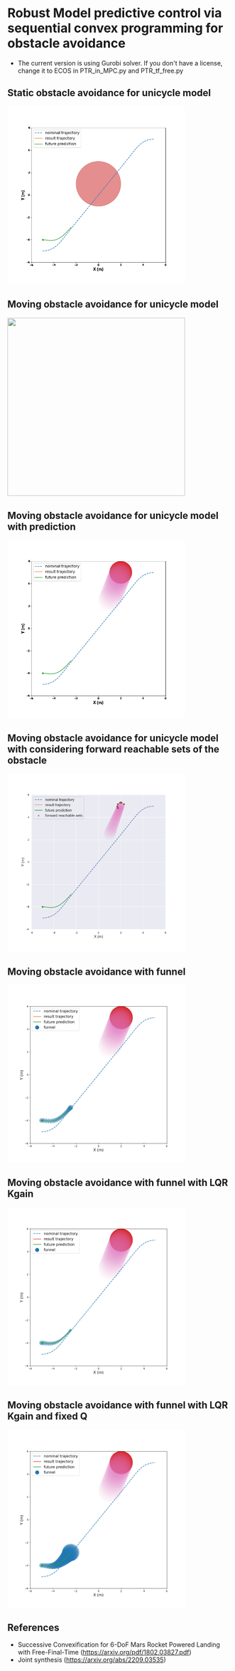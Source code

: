 # Robust Model predictive control via sequential convex programming for obstacle avoidance
 - The current version is using Gurobi solver. If you don't have a license, change it to ECOS in PTR_in_MPC.py and PTR_tf_free.py

## Static obstacle avoidance for unicycle model
<img src="images/MPC_static_obstacle.gif" width="400" height="400">

## Moving obstacle avoidance for unicycle model
<img src="images/MPC_moving_obstacle_reactive.gif" width="400" height="400">

## Moving obstacle avoidance for unicycle model with prediction
<img src="images/MPC_moving_obstacle_proactive.gif" width="400" height="400">

## Moving obstacle avoidance for unicycle model with considering forward reachable sets of the obstacle 
<img src="images/MPC_moving_obstacle_Ellipse_extreme.gif" width="400" height="400">

## Moving obstacle avoidance with funnel
<img src="images/MPC_with_funnel_Q_K.gif" width="400" height="400">

## Moving obstacle avoidance with funnel with LQR Kgain
<img src="images/MPC_with_funnel_Q_LQR_K.gif" width="400" height="400">

## Moving obstacle avoidance with funnel with LQR Kgain and fixed Q
<img src="images/MPC_with_funnel_LQR_K_fix_Q.gif" width="400" height="400">

## References
* Successive Convexification for 6-DoF Mars
Rocket Powered Landing with Free-Final-Time (https://arxiv.org/pdf/1802.03827.pdf)
* Joint synthesis (https://arxiv.org/abs/2209.03535)


